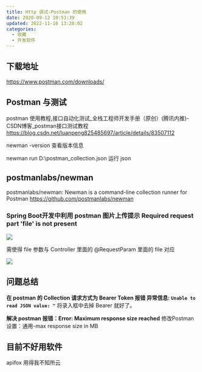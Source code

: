 ```yaml
---
title: Http 调试-Postman 的使用
date: 2020-09-12 10:53:39
updated: 2022-11-16 13:28:02
categories:
  - 收藏
  - 开发软件
---
```


## 下载地址

<https://www.postman.com/downloads/>

## Postman 与测试

postman 使用教程,接口自动化测试_全栈工程师开发手册（原创）(腾讯内推)-CSDN博客_postman接口测试教程
<https://blog.csdn.net/luanpeng825485697/article/details/83507112>

newman -version
查看版本信息

newman run D:\postman_collection.json
运行 json

## postmanlabs/newman

postmanlabs/newman: Newman is a command-line collection runner for Postman
<https://github.com/postmanlabs/newman>

### Spring Boot开发中利用 postman 图片上传提示 Required request part 'file' is not present

![](https://upload-images.jianshu.io/upload_images/1662509-eb472cbf9e0aa0cb.png?imageMogr2/auto-orient/strip%7CimageView2/2/w/1240)

需使得 file 参数与 Controller 里面的 @RequestParam 里面的 file  对应

![](https://upload-images.jianshu.io/upload_images/1662509-d103f87d9e37c7e9.png?imageMogr2/auto-orient/strip%7CimageView2/2/w/1240)

## 问题总结

**在 postman 的 Collection 请求方式为 Bearer Token 报错 异常信息: `Unable to read JSON value: "`**
将录入框中去掉 Bearer 就好了。

**解决 postman 报错：Error: Maximum response size reached**
修改Postman设置：通用-max response size in MB

## 目前不好用软件

apifox
用得我不知所云
